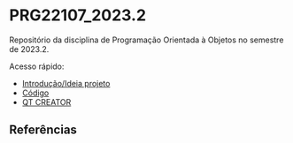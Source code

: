 # PRG22107_2023.2

Repositório da disciplina de Programação Orientada à Objetos no semestre de 2023.2.

Acesso rápido:

 - [Introdução/Ideia projeto](./pf.md)
 - [Código](./codigo.md)
 - [QT CREATOR](./qtcreator.md)

   
## Referências
 
